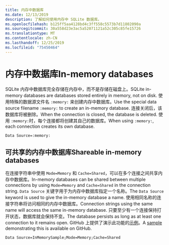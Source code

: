 ```yaml
---
title: 内存中数据库
ms.date: 12/13/2019
description: 了解如何使用内存中 SQLite 数据库。
ms.openlocfilehash: b125ff5aa4128bd4c3ff558c5573b7d11802090a
ms.sourcegitcommit: 30a558d23e3ac5a52071121a52c305c85fe15726
ms.translationtype: MT
ms.contentlocale: zh-CN
ms.lasthandoff: 12/25/2019
ms.locfileid: "75450464"
---
```

# <a name="in-memory-databases"></a><span data-ttu-id="671a5-103">内存中数据库</span><span class="sxs-lookup"><span data-stu-id="671a5-103">In-memory databases</span></span>

<span data-ttu-id="671a5-104">SQLite 内存中数据库完全存储在内存中，而不是存储在磁盘上。</span><span class="sxs-lookup"><span data-stu-id="671a5-104">SQLite in-memory databases are databases stored entirely in memory, not on disk.</span></span> <span data-ttu-id="671a5-105">使用特殊的数据源文件名 `:memory:` 来创建内存中数据库。</span><span class="sxs-lookup"><span data-stu-id="671a5-105">Use the special data source filename `:memory:` to create an in-memory database.</span></span> <span data-ttu-id="671a5-106">连接关闭后，该数据库将被删除。</span><span class="sxs-lookup"><span data-stu-id="671a5-106">When the connection is closed, the database is deleted.</span></span> <span data-ttu-id="671a5-107">使用 `:memory:`时，每个连接都将创建其自己的数据库。</span><span class="sxs-lookup"><span data-stu-id="671a5-107">When using `:memory:`, each connection creates its own database.</span></span>

```ConnectionString
Data Source=:memory:
```

## <a name="shareable-in-memory-databases"></a><span data-ttu-id="671a5-108">可共享的内存中数据库</span><span class="sxs-lookup"><span data-stu-id="671a5-108">Shareable in-memory databases</span></span>

<span data-ttu-id="671a5-109">在连接字符串中使用 `Mode=Memory` 和 `Cache=Shared`，可以在多个连接之间共享内存中数据库。</span><span class="sxs-lookup"><span data-stu-id="671a5-109">In-memory databases can be shared between multiple connections by using `Mode=Memory` and `Cache=Shared` in the connection string.</span></span> <span data-ttu-id="671a5-110">`Data Source` 关键字用于为内存中数据库指定一个名称。</span><span class="sxs-lookup"><span data-stu-id="671a5-110">The `Data Source` keyword is used to give the in-memory database a name.</span></span> <span data-ttu-id="671a5-111">使用相同名称的连接字符串将访问相同的内存中数据库。</span><span class="sxs-lookup"><span data-stu-id="671a5-111">Connection strings using the same name will access the same in-memory database.</span></span> <span data-ttu-id="671a5-112">只要至少有一个连接保持打开状态，数据库就会保持不变。</span><span class="sxs-lookup"><span data-stu-id="671a5-112">The database persists as long as at least one connection to it remains open.</span></span> <span data-ttu-id="671a5-113">GitHub 上提供了演示此功能的[示例](https://github.com/dotnet/samples/blob/master/samples/snippets/standard/data/sqlite/InMemorySample/Program.cs)。</span><span class="sxs-lookup"><span data-stu-id="671a5-113">A [sample](https://github.com/dotnet/samples/blob/master/samples/snippets/standard/data/sqlite/InMemorySample/Program.cs) demonstrating this is available on GitHub.</span></span>

```ConnectionString
Data Source=InMemorySample;Mode=Memory;Cache=Shared
```
